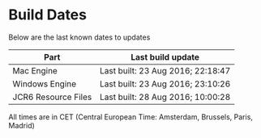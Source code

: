 # Build Dates

Below are the last known dates to updates

Part | Last build update
-----|-----
Mac Engine | Last built: 23 Aug 2016; 22:18:47
Windows Engine | Last built: 23 Aug 2016; 23:10:26
JCR6 Resource Files | Last built: 28 Aug 2016; 10:00:28
All times are in CET (Central European Time: Amsterdam, Brussels, Paris, Madrid)



